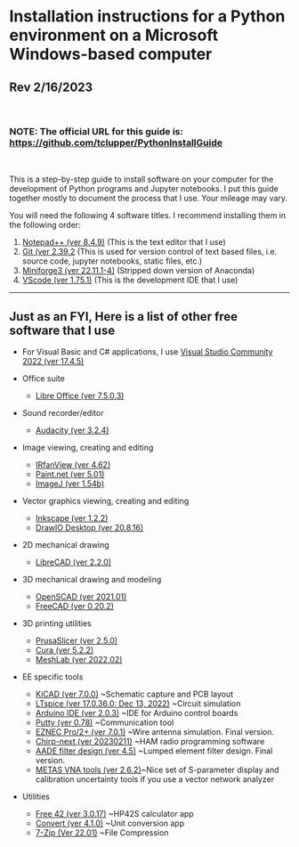 # Installation instructions for a Python environment on a Microsoft Windows-based computer
## Rev 2/16/2023
<br>

### NOTE: The official URL for this guide is:  https://github.com/tclupper/PythonInstallGuide 
<br>

This is a step-by-step guide to install software on your computer for the development of Python programs and Jupyter notebooks.  I put this guide together mostly to document the process that I use.  Your mileage may vary.

You will need the following 4 software titles. I recommend installing them in the following order:

1) [Notepad++ (ver 8.4.9)](NotepadPlusPlus.md) (This is the text editor that I use)
2) [Git (ver 2.39.2](Git.md)  (This is used for version control of text based files, i.e. source code, jupyter notebooks, static files, etc.)
3) [Miniforge3 (ver 22.11.1-4)](Miniforge.md)  (Stripped down version of Anaconda)
4) [VScode (ver 1.75.1)](VScode.md)  (This is the development IDE that I use)
---
## Just as an FYI, Here is a list of other free software that I use
* For Visual Basic and C# applications, I use [Visual Studio Community 2022 (ver 17.4.5)](https://visualstudio.microsoft.com/vs/community)

* Office suite
    * [Libre Office (ver 7.5.0.3)](https://www.libreoffice.org)
* Sound recorder/editor
    * [Audacity (ver 3.2.4)](https://www.audacityteam.org)
* Image viewing, creating and editing
    * [IRfanView (ver 4.62)](https://www.irfanview.com)
    * [Paint.net (ver 5.01)](https://www.getpaint.net)
    * [ImageJ (ver 1.54b)](https://imagej.nih.gov/ij/)
* Vector graphics viewing, creating and editing
    * [Inkscape (ver 1.2.2)](https://inkscape.org)
    * [DrawIO Desktop (ver 20.8.16)](https://github.com/jgraph/drawio-desktop/releases)
* 2D mechanical drawing
    * [LibreCAD (ver 2.2.0)](https://github.com/LibreCAD/LibreCAD/releases)
* 3D mechanical drawing and modeling
    * [OpenSCAD (ver 2021.01)](https://openscad.org/downloads.html)
    * [FreeCAD (ver 0.20.2)](https://www.freecadweb.org)
* 3D printing utilities
    * [PrusaSlicer (ver 2.5.0)](https://www.prusa3d.com/prusaslicer)
    * [Cura (ver 5.2.2)](https://ultimaker.com/software/ultimaker-cura)
    * [MeshLab (ver 2022.02)](https://www.meshlab.net/#download)
* EE specific tools
    * [KiCAD (ver 7.0.0)](https://kicad.org/download/windows/) ~Schematic capture and PCB layout
    * [LTspice (ver 17.0.36.0: Dec 13, 2022)](https://www.analog.com/en/design-center/design-tools-and-calculators/ltspice-simulator.html) ~Circuit simulation
    * [Arduino IDE (ver 2.0.3)](https://www.arduino.cc/en/software) ~IDE for Arduino control boards
    * [Putty (ver 0.78)](https://www.putty.org) ~Communication tool
    * [EZNEC Pro/2+ (ver 7.0.1)](https://www.eznec.com/) ~Wire antenna simulation. Final version.
    * [Chirp-next (ver 20230211)](https://chirp.danplanet.com/projects/chirp/wiki/Download) ~HAM radio programming software
    * [AADE filter design (ver 4.5)](http://www.ke5fx.com/aadeflt.htm) ~Lumped element filter design. Final version.
    * [METAS VNA tools (ver 2.6.2)](https://www.metas.ch/metas/en/home/fabe/hochfrequenz/vna-tools.html)~Nice set of S-parameter display and calibration uncertainty tools if you use a vector network analyzer
* Utilities
    * [Free 42 (ver 3.0.17)](https://thomasokken.com/free42/) ~HP42S calculator app
    * [Convert (ver 4.1.0)](https://joshmadison.com/convert-for-windows/) ~Unit conversion app
    * [7-Zip (Ver 22.01)](https://www.7-zip.org/) ~File Compression